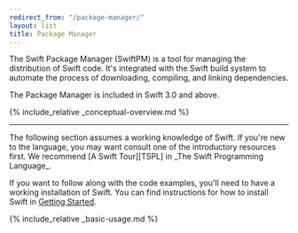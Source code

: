```yaml
---
redirect_from: "/package-manager/"
layout: list
title: Package Manager
---
```


The Swift Package Manager (SwiftPM) is a tool for managing the distribution of Swift code.
It's integrated with the Swift build system
to automate the process of downloading, compiling, and linking dependencies.

The Package Manager is included in Swift 3.0 and above.

{% include_relative _conceptual-overview.md %}

* * *

<div class="info" markdown="1">
The following section assumes a working knowledge of Swift.
If you're new to the language,
you may want consult one of the introductory resources first.
We recommend [A Swift Tour][TSPL] in
_The Swift Programming Language_.

If you want to follow along with the code examples,
you'll need to have a working installation of Swift.
You can find instructions for how to install Swift in
[Getting Started](/getting-started/#installing-swift).
</div>

{% include_relative _basic-usage.md %}

[TSPL]: https://docs.swift.org/swift-book/documentation/the-swift-programming-language/
